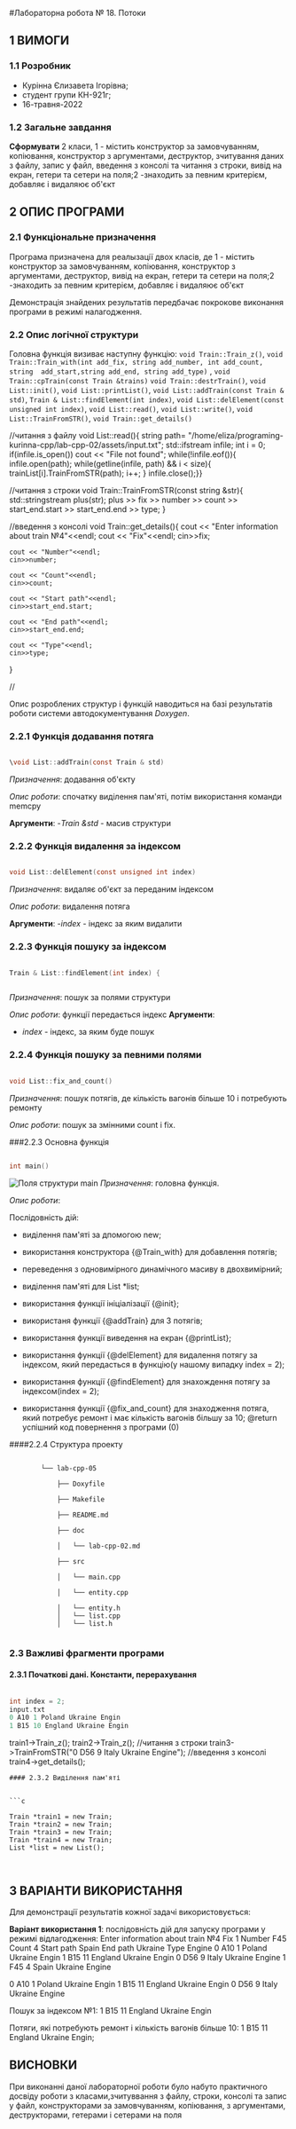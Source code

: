 ﻿#Лабораторна робота № 18. Потоки

## 1 ВИМОГИ

### 1.1 Розробник

* Курінна Єлизавета Ігорівна;
* студент групи КН-921г;
* 16-травня-2022

### 1.2 Загальне завдання

**Сформувати** 2 класи, 1 - містить конструктор за замовчуванням, копіювання, конструктор з аргументами, деструктор, зчитування даних з файлу, запис у файл, введення з консолі та читання з строки, вивід на екран, гетери та сетери на поля;2 -знаходить за певним критерієм, добавляє і видaляює об'єкт



## 2 ОПИС ПРОГРАМИ

### 2.1 Функціональне призначення

Програма призначена для реалызації двох класів, де 1 - містить конструктор за замовчуванням, копіювання, конструктор з аргументами, деструктор, вивід на екран, гетери та сетери на поля;2 -знаходить за певним критерієм, добавляє і видaляює об'єкт



Демонстрація знайдених результатів передбачає покрокове виконання програми в режимі налагодження.

### 2.2 Опис логічної структури

Головна функція визиває наступну функцію: `void Train::Train_z()`, `void Train::Train_with(int add_fix, string add_number, int add_count, string  add_start,string add_end, string add_type)` , `void Train::cpTrain(const Train &trains)`
`void Train::destrTrain()`, `void List::init()`,  `void List::printList()`, `void List::addTrain(const Train & std)`, `Train & List::findElement(int index)`, `void List::delElement(const unsigned int index)`, `void List::read()`, `void List::write()`, `void List::TrainFromSTR()`, `void Train::get_details()`

//читання з файлу
void List::read(){
	string path= "/home/eliza/programing-kurinna-cpp/lab-cpp-02/assets/input.txt";
	std::ifstream infile;
	int i = 0;
	if(infile.is_open())
	cout << "File not found";
	while(!infile.eof()){
	infile.open(path);
	while(getline(infile, path) && i < size){
	trainList[i].TrainFromSTR(path);
	i++;
	}
	infile.close();}}

//читання з строки
void Train::TrainFromSTR(const string &str){
		std::stringstream plus(str);
		plus >> fix >> number >> count >> start_end.start >> start_end.end >> type;
	}

//введення з консолі
void Train::get_details(){
	cout << "Enter information about train №4"<<endl;
	cout << "Fix"<<endl;
	cin>>fix;

	cout << "Number"<<endl;
	cin>>number;

	cout << "Count"<<endl;
	cin>>count;

	cout << "Start path"<<endl;
	cin>>start_end.start;

	cout << "End path"<<endl;
	cin>>start_end.end;

	cout << "Type"<<endl;
	cin>>type;


}

//

Опис розроблених структур і функцій наводиться на базі результатів роботи системи автодокументування *Doxygen*.

### 2.2.1 Функція додавання потяга

```c

\void List::addTrain(const Train & std)


```

*Призначення*: додавання об'єкту


*Опис роботи*: спочатку виділення пам'яті, потім використання команди memcpy

**Аргументи**: 
-*Train &std* - масив структури


### 2.2.2 Функція видалення за індексом

```c

void List::delElement(const unsigned int index)


```

*Призначення*: видаляє об'єкт за переданим індексом


*Опис роботи*: видалення потяга

**Аргументи**: 
-*index* - індекс за яким видалити



### 2.2.3 Функція пошуку за індексом

```c

Train & List::findElement(int index) {



```

*Призначення*: пошук за полями структури


*Опис роботи*: функції передається індекс
**Аргументи**: 
- *index* - індекс, за яким буде пошук


### 2.2.4 Функція пошуку за певними полями

```c

void List::fix_and_count()

```

*Призначення*: пошук потягів, де кількість вагонів більше 10 і потребують ремонту

*Опис роботи*: пошук за змінними count i fix.






###2.2.3 Основна функція

```c

int main()

```
![Поля структури main](assets/1.png)
*Призначення*: головна функція.

*Опис роботи*:

Послідовність дій:
  
 - виділення пам'яті за дпомогою new;
           
 - використання конструктора {@Train_with} для добавлення потягів;
                     
 - переведення з одновимірного динамічного масиву в двохвимірний;
               
 - виділення пам'яті для List *list;
                
 - використання функції ініціалізації {@init}; 
                    
 - використаня функції {@addTrain} для 3 потягів;
 
 - використання функції виведення на екран {@printList};
  
 - використання функції {@delElement} для видалення потягу за індексом, який передасться в функцію(у нашому випадку index = 2);
  
  - використання функції {@findElement} для знахождення потягу за індексом(index = 2);
 
  - використання функції {@fix_and_count} для знаходження потяга, який потребує ремонт і має кількість вагонів більшу за 10; 
 @return успішний код повернення з програми (0)



####2.2.4 Структура проекту

```

        └── lab-cpp-05

            ├── Doxyfile

            ├── Makefile

            ├── README.md

            ├── doc

            │   └── lab-cpp-02.md

            ├── src

            │   └── main.cpp

            │   └── entity.cpp

            │   └── entity.h
            │   └── list.cpp
            │   └── list.h


```

### 2.3 Важливі фрагменти програми

#### 2.3.1 Початкові дані. Константи, перерахування

```c

int index = 2;
input.txt
0 A10 1 Poland Ukraine Engin
1 B15 10 England Ukraine Engin

```
train1->Train_z();
train2->Train_z();
//читання з строки
train3->TrainFromSTR("0 D56 9 Italy Ukraine Engine");
//введення з консолі
train4->get_details();




```
#### 2.3.2 Виділення пам'яті 
        

```c

Train *train1 = new Train;
Train *train2 = new Train;
Train *train3 = new Train;
Train *train4 = new Train;
List *list = new List();



```


## 3 ВАРІАНТИ ВИКОРИСТАННЯ

Для демонстрації результатів кожної задачі використовується:


**Варіант використання 1**: послідовність дій для запуску програми у режимі відлагодження:
Enter information about train №4
Fix
1
Number
F45
Count
4
Start path
Spain
End path
Ukraine
Type
Engine
0 A10 1 Poland Ukraine Engin
1 B15 11 England Ukraine Engin
0 D56 9 Italy Ukraine Engine
1 F45 4 Spain Ukraine Engine

0 A10 1 Poland Ukraine Engin
1 B15 11 England Ukraine Engin
0 D56 9 Italy Ukraine Engine

Пошук за індексом №1: 1 B15 11 England Ukraine Engin


Потяги, які потребують ремонт і кількість вагонів більше 10: 
1 B15 11 England Ukraine Engin;


## ВИСНОВКИ

При виконанні даної лабораторної роботи було набуто практичного досвіду роботи з класами,зчитуввання з файлу, строки, консолі та запис у файл, конструкторами за замовчуванням, копіювання, з аргументами, деструкторами, гетерами і сетерами на поля 
